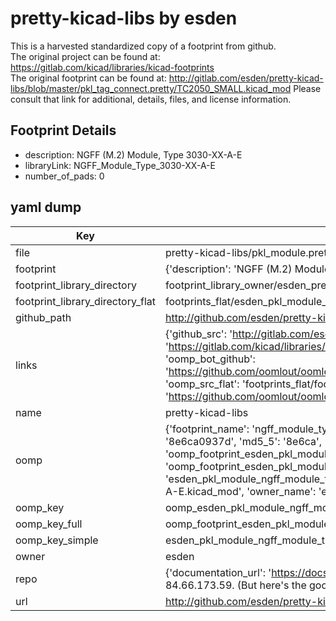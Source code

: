 # pretty-kicad-libs by esden  
This is a harvested standardized copy of a footprint from github.  
The original project can be found at:  
https://gitlab.com/kicad/libraries/kicad-footprints  
The original footprint can be found at:
http://gitlab.com/esden/pretty-kicad-libs/blob/master/pkl_tag_connect.pretty/TC2050_SMALL.kicad_mod
Please consult that link for additional, details, files, and license information.  
## Footprint Details
* description: NGFF (M.2) Module, Type 3030-XX-A-E  
* libraryLink: NGFF_Module_Type_3030-XX-A-E  
* number_of_pads: 0  
## yaml dump  
| Key | Value |  
| --- | --- |  
| file | pretty-kicad-libs/pkl_module.pretty/NGFF_Module_Type_3030-XX-A-E.kicad_mod |  
| footprint | {'description': 'NGFF (M.2) Module, Type 3030-XX-A-E', 'libraryLink': 'NGFF_Module_Type_3030-XX-A-E', 'number_of_pads': 0} |  
| footprint_library_directory | footprint_library_owner/esden_pretty-kicad-libs |  
| footprint_library_directory_flat | footprints_flat/esden_pkl_module_ngff_module_type_3030_xx_a_e/working |  
| github_path | http://github.com/esden/pretty-kicad-libs/blob/master/pkl_module.pretty/NGFF_Module_Type_3030-XX-A-E.kicad_mod |  
| links | {'github_src': 'http://gitlab.com/esden/pretty-kicad-libs/blob/master/pkl_tag_connect.pretty/TC2050_SMALL.kicad_mod', 'github_src_repo': 'https://gitlab.com/kicad/libraries/kicad-footprints', 'oomp_bot': 'footprints/esden_pkl_module_ngff_module_type_3030_xx_a_e/working', 'oomp_bot_github': 'https://github.com/oomlout/oomlout_oomp_footprint_bot/tree/main/footprints/esden_pkl_module_ngff_module_type_3030_xx_a_e/working', 'oomp_src_flat': 'footprints_flat/footprints_flat/esden_pkl_module_ngff_module_type_3030_xx_a_e/working', 'oomp_src_flat_github': 'https://github.com/oomlout/oomlout_oomp_footprint_src/tree/main/footprints_flat/esden_pkl_module_ngff_module_type_3030_xx_a_e/working'} |  
| name | pretty-kicad-libs |  
| oomp | {'footprint_name': 'ngff_module_type_3030_xx_a_e', 'library_name': 'pkl_module', 'md5': '8e6ca0937dcaf88632c851706c9c6017', 'md5_10': '8e6ca0937d', 'md5_5': '8e6ca', 'md5_6': '8e6ca0', 'oomp_key': 'oomp_esden_pkl_module_ngff_module_type_3030_xx_a_e', 'oomp_key_extra': 'oomp_footprint_esden_pkl_module_ngff_module_type_3030_xx_a_e', 'oomp_key_full': 'oomp_footprint_esden_pkl_module_ngff_module_type_3030_xx_a_e_8e6ca0', 'oomp_key_simple': 'esden_pkl_module_ngff_module_type_3030_xx_a_e', 'original_filename': 'pretty-kicad-libs/pkl_module.pretty/NGFF_Module_Type_3030-XX-A-E.kicad_mod', 'owner_name': 'esden'} |  
| oomp_key | oomp_esden_pkl_module_ngff_module_type_3030_xx_a_e |  
| oomp_key_full | oomp_footprint_esden_pkl_module_ngff_module_type_3030_xx_a_e |  
| oomp_key_simple | esden_pkl_module_ngff_module_type_3030_xx_a_e |  
| owner | esden |  
| repo | {'documentation_url': 'https://docs.github.com/rest/overview/resources-in-the-rest-api#rate-limiting', 'message': "API rate limit exceeded for 84.66.173.59. (But here's the good news: Authenticated requests get a higher rate limit. Check out the documentation for more details.)"} |  
| url | http://github.com/esden/pretty-kicad-libs |  

